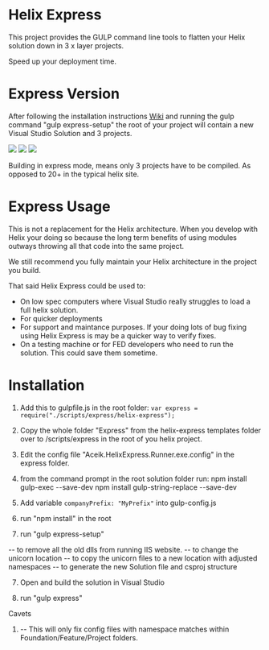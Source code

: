 # Helix Express

This project provides the GULP command line tools to flatten your Helix solution down in 3 x layer projects. 

Speed up your deployment time. 

# Express Version

After following the installation instructions [Wiki](../../wiki) and running the gulp command "gulp express-setup" the root of your project will contain a new Visual Studio Solution and 3 projects. 

![](https://i1.wp.com/aceiksolutions.files.wordpress.com/2017/09/sln.png?ssl=1&w=450)
![](https://i1.wp.com/aceiksolutions.files.wordpress.com/2017/09/projects.png?ssl=1&w=450)
![](https://i1.wp.com/aceiksolutions.files.wordpress.com/2017/09/express.png?ssl=1&w=450)

Building in express mode, means only 3 projects have to be compiled.  As opposed to 20+ in the typical helix site. 

# Express Usage

This is not a replacement for the Helix architecture. When you develop with Helix your doing so because the long term benefits of using modules outways throwing all that code into the same project. 

We still recommend you fully maintain your Helix architecture in the project you build. 

That said Helix Express could be used to: 

* On low spec computers where Visual Studio really struggles to load a full helix solution.
* For quicker deployments
* For support and maintance purposes. If your doing lots of bug fixing using Helix Express is may be a quicker way to verify fixes. 
* On a testing machine or for FED developers who need to run the solution. This could save them sometime. 


# Installation

1)  Add this to gulpfile.js in the root folder:
`var express = require("./scripts/express/helix-express");`

2) Copy the whole folder "Express" from the helix-express templates folder over to /scripts/express in the root of you helix project.

3) Edit the config file "Aceik.HelixExpress.Runner.exe.config" in the express folder.

4) from the command prompt in the root solution folder run:
npm install gulp-exec --save-dev
npm install gulp-string-replace --save-dev

5) Add variable `companyPrefix: "MyPrefix"` into gulp-config.js

5) run "npm install" in the root

6) run "gulp express-setup"

-- to remove all the old dlls from running IIS website. 
-- to change the unicorn location
-- to copy the unicorn files to a new location with adjusted namespaces
-- to generate the new Solution file and csproj structure

7) Open and build the solution in Visual Studio

7) run "gulp express"

Cavets 

1)  -- This will only fix config files with namespace matches within Foundation/Feature/Project folders.


